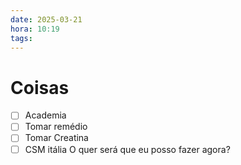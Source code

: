 ```yaml
---
date: 2025-03-21
hora: 10:19
tags:
---
```





# Coisas
- [ ] Academia
- [ ] Tomar remédio
- [ ] Tomar Creatina
- [ ] CSM itália 
O quer será que eu posso fazer agora?